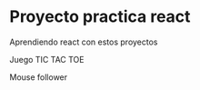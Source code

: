 # Proyecto practica react
Aprendiendo react con estos proyectos

Juego TIC TAC TOE

Mouse follower 

